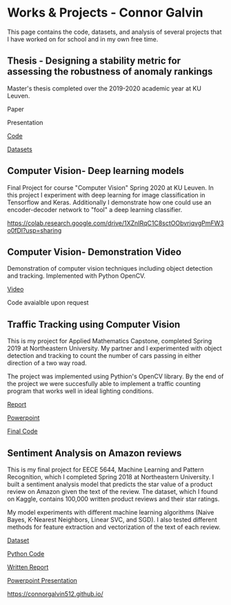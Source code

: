 # Works & Projects - Connor Galvin

This page contains the code, datasets, and analysis of several projects that I have worked on for school and in my own free time.


## Thesis - Designing a stability metric for assessing the robustness of anomaly rankings

Master's thesis completed over the 2019-2020 academic year at KU Leuven. 

Paper

Presentation

[Code](thesis_code.zip)

[Datasets](Datasets.zip)


## Computer Vision- Deep learning models

Final Project for course "Computer Vision" Spring 2020 at KU Leuven. In this project I experiment with deep learning for image classification in Tensorflow and Keras. Additionally I demonstrate how one could use an encoder-decoder network to "fool" a deep learning classifier. 

https://colab.research.google.com/drive/1XZnIRqC1C8sctOObvrjqvgPmFW3o0fDl?usp=sharing


## Computer Vision- Demonstration Video

Demonstration of computer vision techniques including object detection and tracking. Implemented with Python OpenCV. 

[Video](cv_demonstration.mp4)

Code avaialble upon request


## Traffic Tracking using Computer Vision

This is my project for Applied Mathematics Capstone, completed Spring 2019 at Northeastern University. My partner and I experimented with object detection and tracking to count the number of cars passing in either direction of a two way road.  

The project was implemented using Pythion's OpenCV library. By the end of the project we were succesfully able to implement a traffic counting program that works well in ideal lighting conditions. 

[Report](final_report_galvin_joseph.pdf)

[Powerpoint](galvin_joseph_project_final_ppt.pptx)

[Final Code](main.py)


## Sentiment Analysis on Amazon reviews

This is my final project for EECE 5644, Machine Learning and Pattern Recognition, which I completed Spring 2018 at Northeastern University. I built a sentiment analysis model that predicts the star value of a product review on Amazon given the text of the review. The dataset, which I found on Kaggle, contains 100,000 written product reviews and their star ratings. 

My model experiments with different machine learning algorithms (Naive Bayes, K-Nearest Neighbors, Linear SVC, and SGD). I also tested different methods for feature extraction and vectorization of the text of each review. 

[Dataset](amazon_reviews.csv)

[Python Code](Sentiment-Model.py)

[Written Report](galvin-setiment-analysis-report.pdf)

[Powerpoint Presentation](galvin-sentiment-analysis-ppt.pptx)


https://connorgalvin512.github.io/
